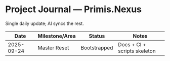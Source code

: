 # Project Journal — Primis.Nexus
Single daily update; AI syncs the rest.

| Date       | Milestone/Area | Status      | Notes                         |
|------------|-----------------|-------------|-------------------------------|
| 2025-09-24 | Master Reset    | Bootstrapped| Docs + CI + scripts skeleton  |
